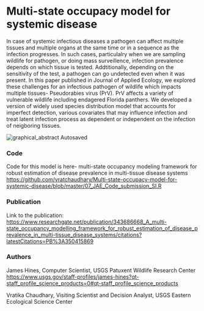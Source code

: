 # Multi-state occupacy model for systemic disease

In case of systemic infectious  diseases a pathogen can affect multiple tissues and multiple organs at the same time or in a sequence as the infection progresses. In such cases, particulalry when we are sampling wildlife for pathogen, or doing mass surveillence, infection prevalence depends on which tissue is tested. 
Addtitionally, depending on the sensitivity of the test, a pathogen can go undetected even when it was present. In this paper published in Journal of Applied Ecology, we explored these challenges for an infectious pathogen of wildlife which impacts multiple tissues- Pseudorabies virus (PrV). PrV affects a variety of vulnerable wildlife including endagered Florida panthers.
We developed a version of widely used species distribution model that accounts for imperfect detection, various covariates that may influence infection and treat latent infection process as dependent or independent on the infection of neigboring tissues. 

![graphical_abstract  Autosaved](https://user-images.githubusercontent.com/32778613/140928345-1a80a742-ed19-44c9-82ac-75d3fed76a12.jpg)

### Code
Code for this model is here- multi-state occupancy modeling framework for robust estimation of disease prevalence in multi-tissue disease systems
https://github.com/vratchaudhary/Multi-state-occupacy-model-for-systemic-disease/blob/master/07_JAE_Code_submission_SI.R

### Publication
Link to the publication: https://www.researchgate.net/publication/343686668_A_multi-state_occupancy_modelling_framework_for_robust_estimation_of_disease_prevalence_in_multi-tissue_disease_systems/citations?latestCitations=PB%3A350415869

### Authors
James Hines, Computer Scientist, USGS Patuxent Wildlife Research Center 
https://www.usgs.gov/staff-profiles/james-hines?qt-staff_profile_science_products=0#qt-staff_profile_science_products

Vratika Chaudhary, Visiting Scientist and Decision Analyst, USGS Eastern Ecological Science Center

